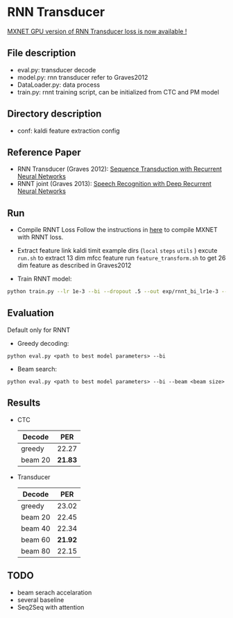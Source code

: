 # RNN Transducer
[MXNET GPU version of RNN Transducer loss is now available !](https://github.com/HawkAaron/mxnet-transducer/tree/add_network)

## File description
* eval.py: transducer decode
* model.py: rnn transducer refer to Graves2012
* DataLoader.py: data process
* train.py: rnnt training script, can be initialized from CTC and PM model

## Directory description
* conf: kaldi feature extraction config

## Reference Paper
* RNN Transducer (Graves 2012): [Sequence Transduction with Recurrent Neural Networks](https://arxiv.org/abs/1211.3711)
* RNNT joint (Graves 2013): [Speech Recognition with Deep Recurrent Neural Networks](https://arxiv.org/abs/1303.5778 )

## Run
* Compile RNNT Loss
Follow the instructions in [here](https://github.com/HawkAaron/mxnet-transducer/tree/add_network) to compile MXNET with RNNT loss.

* Extract feature
link kaldi timit example dirs (`local` `steps` `utils` )
excute `run.sh` to extract 13 dim mfcc feature
run `feature_transform.sh` to get 26 dim feature as described in Graves2012

* Train RNNT model:
```bash
python train.py --lr 1e-3 --bi --dropout .5 --out exp/rnnt_bi_lr1e-3 --schedule
```

## Evaluation
Default only for RNNT
* Greedy decoding:
```
python eval.py <path to best model parameters> --bi
```
* Beam search:
```
python eval.py <path to best model parameters> --bi --beam <beam size>
```

## Results
* CTC

    | Decode | PER |
    |-------|---|
    | greedy | 22.27 |
    | beam 20 | **21.83** |

* Transducer

    | Decode | PER |
    |------|------|
    | greedy | 23.02 |
    | beam 20 | 22.45 |
    | beam 40 | 22.34 |
    | beam 60 | **21.92** |
    | beam 80 | 22.15 |

## TODO
* beam serach accelaration
* several baseline
* Seq2Seq with attention